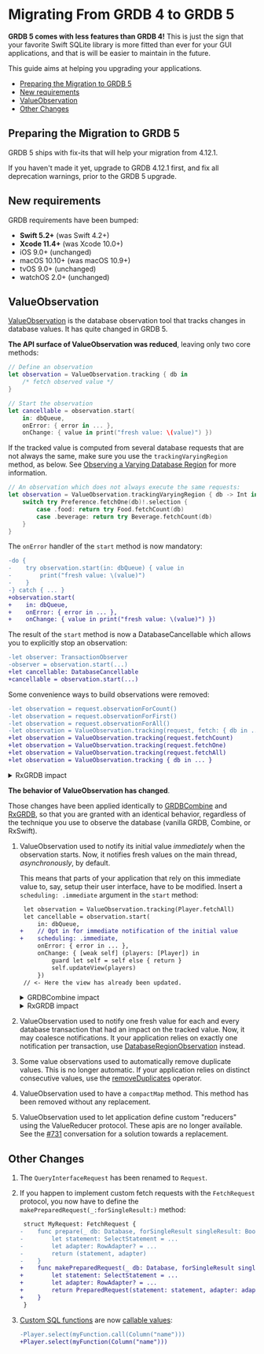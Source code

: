 Migrating From GRDB 4 to GRDB 5
===============================

**GRDB 5 comes with less features than GRDB 4!** This is just the sign that your favorite Swift SQLite library is more fitted than ever for your GUI applications, and that is will be easier to maintain in the future.

This guide aims at helping you upgrading your applications.

- [Preparing the Migration to GRDB 5](#preparing-the-migration-to-grdb-5)
- [New requirements](#new-requirements)
- [ValueObservation](#valueobservation)
- [Other Changes](#other-changes)


## Preparing the Migration to GRDB 5

GRDB 5 ships with fix-its that will help your migration from 4.12.1.

If you haven't made it yet, upgrade to GRDB 4.12.1 first, and fix all deprecation warnings, prior to the GRDB 5 upgrade.


## New requirements

GRDB requirements have been bumped:

- **Swift 5.2+** (was Swift 4.2+)
- **Xcode 11.4+** (was Xcode 10.0+)
- iOS 9.0+ (unchanged)
- macOS 10.10+ (was macOS 10.9+)
- tvOS 9.0+ (unchanged)
- watchOS 2.0+ (unchanged)


## ValueObservation

[ValueObservation] is the database observation tool that tracks changes in database values. It has quite changed in GRDB 5.

**The API surface of ValueObservation was reduced**, leaving only two core methods:

```swift
// Define an observation
let observation = ValueObservation.tracking { db in
    /* fetch observed value */
}

// Start the observation
let cancellable = observation.start(
    in: dbQueue,
    onError: { error in ... },
    onChange: { value in print("fresh value: \(value)") })
```

If the tracked value is computed from several database requests that are not always the same, make sure you use the `trackingVaryingRegion` method, as below. See [Observing a Varying Database Region] for more information.

```swift
// An observation which does not always execute the same requests:
let observation = ValueObservation.trackingVaryingRegion { db -> Int in
    switch try Preference.fetchOne(db)!.selection {
        case .food: return try Food.fetchCount(db)
        case .beverage: return try Beverage.fetchCount(db)
    }
}
```

The `onError` handler of the `start` method is now mandatory:

```diff
-do {
-    try observation.start(in: dbQueue) { value in
-        print("fresh value: \(value)")
-    }
-} catch { ... }
+observation.start(
+    in: dbQueue,
+    onError: { error in ... },
+    onChange: { value in print("fresh value: \(value)") })
```

The result of the `start` method is now a DatabaseCancellable which allows you to explicitly stop an observation:

```diff
-let observer: TransactionObserver
-observer = observation.start(...)
+let cancellable: DatabaseCancellable
+cancellable = observation.start(...)
```

Some convenience ways to build observations were removed:

```diff
-let observation = request.observationForCount()
-let observation = request.observationForFirst()
-let observation = request.observationForAll()
-let observation = ValueObservation.tracking(request, fetch: { db in ... })
+let observation = ValueObservation.tracking(request.fetchCount)
+let observation = ValueObservation.tracking(request.fetchOne)
+let observation = ValueObservation.tracking(request.fetchAll)
+let observation = ValueObservation.tracking { db in ... }
```

<details>
    <summary>RxGRDB impact</summary>

```diff
-request.rx.observeCount(in: dbQueue)
-request.rx.observeFirst(in: dbQueue)
-request.rx.observeAll(in: dbQueue)
+ValueObservation.tracking(request.fetchCount).rx.observe(in: dbQueue)
+ValueObservation.tracking(request.fetchOne).rx.observe(in: dbQueue)
+ValueObservation.tracking(request.fetchAll).rx.observe(in: dbQueue)
```

</details>

**The behavior of ValueObservation has changed**.

Those changes have been applied identically to [GRDBCombine] and [RxGRDB], so that you are granted with an identical behavior, regardless of the technique you use to observe the database (vanilla GRDB, Combine, or RxSwift).

1. ValueObservation used to notify its initial value *immediately* when the observation starts. Now, it notifies fresh values on the main thread, *asynchronously*, by default.
    
    This means that parts of your application that rely on this immediate value to, say, setup their user interface, have to be modified. Insert a `scheduling: .immediate` argument in the `start` method:
    
    ```diff
     let observation = ValueObservation.tracking(Player.fetchAll)
     let cancellable = observation.start(
         in: dbQueue,
    +    // Opt in for immediate notification of the initial value
    +    scheduling: .immediate,
         onError: { error in ... },
         onChange: { [weak self] (players: [Player]) in
             guard let self = self else { return }
             self.updateView(players)
         })
     // <- Here the view has already been updated.
    ```
    
    <details>
        <summary>GRDBCombine impact</summary>
    
    ```diff
     let observation = ValueObservation.tracking(Player.fetchAll)
     let cancellable = observation
         .publisher(in: dbQueue)
    +    // Opt in for immediate notification of the initial value
    +    .scheduling(.immediate)
         .sink(...)
    ```
    
    </details>
    
    <details>
        <summary>RxGRDB impact</summary>
    
    ```diff
     let observation = ValueObservation.tracking(Player.fetchAll)
     let disposable = observation
         .rx.observe(in: dbQueue)
    +    // Opt in for immediate notification of the initial value
    +    .scheduling(.immediate)
         .subscribe(...)
    ```
    
    </details>

2. ValueObservation used to notify one fresh value for each and every database transaction that had an impact on the tracked value. Now, it may coalesce notifications. It your application relies on exactly one notification per transaction, use [DatabaseRegionObservation] instead.

3. Some value observations used to automatically remove duplicate values. This is no longer automatic. If your application relies on distinct consecutive values, use the [removeDuplicates] operator.

4. ValueObservation used to have a `compactMap` method. This method has been removed without any replacement.

5. ValueObservation used to let application define custom "reducers" using the ValueReducer protocol. These apis are no longer available. See the [#731](https://github.com/groue/GRDB.swift/pull/731) conversation for a solution towards a replacement.


## Other Changes

1. The `QueryInterfaceRequest` has been renamed to `Request`.

2. If you happen to implement custom fetch requests with the `FetchRequest` protocol, you now have to define the `makePreparedRequest(_:forSingleResult:)` method:
    
    ```diff
     struct MyRequest: FetchRequest {
    -    func prepare(_ db: Database, forSingleResult singleResult: Bool) throws -> (SelectStatement, RowAdapter?) {
    -        let statement: SelectStatement = ...
    -        let adapter: RowAdapter? = ...
    -        return (statement, adapter)
    -    }
    +    func makePreparedRequest(_ db: Database, forSingleResult singleResult: Bool) throws -> PreparedRequest
    +        let statement: SelectStatement = ...
    +        let adapter: RowAdapter? = ...
    +        return PreparedRequest(statement: statement, adapter: adapter)
    +    }
     }
    ```

3. [Custom SQL functions] are now [callable values](https://github.com/apple/swift-evolution/blob/master/proposals/0253-callable.md):
    
    ```diff
    -Player.select(myFunction.call(Column("name")))
    +Player.select(myFunction(Column("name")))
    ```


[ValueObservation]: ../README.md#valueobservation
[DatabaseRegionObservation]: ../README.md#databaseregionobservation
[RxGRDB]: http://github.com/RxSwiftCommunity/RxGRDB
[GRDBCombine]: http://github.com/groue/GRDBCombine
[Observing a Varying Database Region]: ../README.md#observing-a-varying-database-region
[removeDuplicates]: ../README.md#valueobservationremoveduplicates
[Custom SQL functions]: ../README.md#custom-sql-functions
